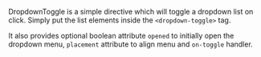
DropdownToggle is a simple directive which will toggle a dropdown list on click.  Simply put the list elements inside the `<dropdown-toggle>` tag.

It also provides optional boolean attribute `opened` to initially open the dropdown menu, `placement` attribute to align menu and `on-toggle` handler.
